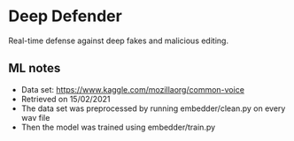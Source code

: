 # Deep Defender
Real-time defense against deep fakes and malicious editing.

## ML notes
- Data set: https://www.kaggle.com/mozillaorg/common-voice
- Retrieved on 15/02/2021
- The data set was preprocessed by running embedder/clean.py on every wav file
- Then the model was trained using embedder/train.py
